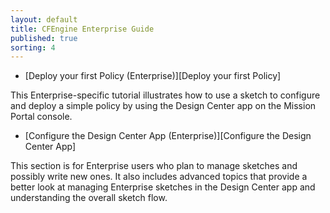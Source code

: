 ```yaml
---
layout: default
title: CFEngine Enterprise Guide 
published: true
sorting: 4
---
```


* [Deploy your first Policy (Enterprise)][Deploy your first Policy] 

This Enterprise-specific tutorial illustrates how 
to use a sketch to configure and deploy a simple policy by using the Design Center app on 
the Mission Portal console.

* [Configure the Design Center App (Enterprise)][Configure the Design Center App] 

This section is for Enterprise users who plan to 
manage sketches and possibly write new ones. It also includes advanced topics that provide a 
better look at managing Enterprise sketches in the Design Center app and understanding 
the overall sketch flow.